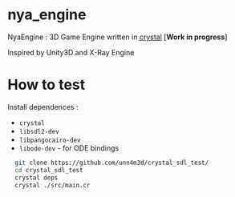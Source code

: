 # nya_engine

NyaEngine : 3D Game Engine written in [crystal](https://crystal-lang.org/) \[**Work in progress**\]

Inspired by Unity3D and X-Ray Engine

# How to test

Install dependences :
* `crystal`
* `libsdl2-dev`
* `libpangocairo-dev`
* `libode-dev` - for ODE bindings

```sh
  git clone https://github.com/unn4m3d/crystal_sdl_test/
  cd crystal_sdl_test
  crystal deps
  crystal ./src/main.cr
```
